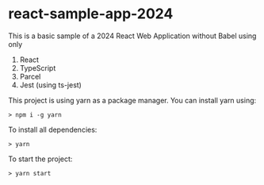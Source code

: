 # react-sample-app-2024

This is a basic sample of a 2024 React Web Application without Babel using only
1. React
2. TypeScript
3. Parcel
4. Jest (using ts-jest)


This project is using yarn as a package manager. You can install yarn using:
```shell
> npm i -g yarn
```

To install all dependencies:
```shell
> yarn
```

To start the project:
```shell
> yarn start
```
